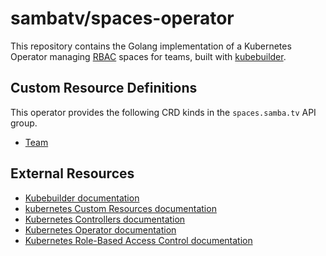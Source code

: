 # sambatv/spaces-operator

This repository contains the Golang implementation of a Kubernetes Operator
managing [RBAC](https://kubernetes.io/docs/reference/access-authn-authz/rbac/)
spaces for teams, built with [kubebuilder](https://kubebuilder.io/).

## Custom Resource Definitions

This operator provides the following CRD kinds in the `spaces.samba.tv` API group.

- [Team](config/samples/team.yaml)

## External Resources

- [Kubebuilder documentation](https://book.kubebuilder.io/)
- [kubernetes Custom Resources documentation](https://kubernetes.io/docs/concepts/extend-kubernetes/api-extension/custom-resources/)
- [Kubernetes Controllers documentation](https://kubernetes.io/docs/concepts/architecture/controller/)
- [Kubernetes Operator documentation](https://kubernetes.io/docs/concepts/extend-kubernetes/operator/)
- [Kubernetes Role-Based Access Control documentation](https://kubernetes.io/docs/reference/access-authn-authz/rbac/)
